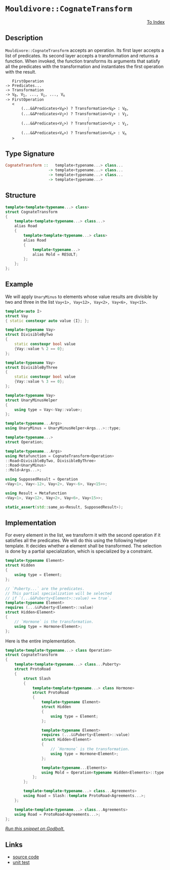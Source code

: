 <!-- Copyright 2024 Feng Mofan
SPDX-License-Identifier: Apache-2.0 -->

# `Mouldivore::CognateTransform`

<p style='text-align: right;'><a href="../../../index.md#list-modifications-1">To Index</a></p>

## Description

`Mouldivore::CognateTransform` accepts an operation.
Its first layer accepts a list of predicates.
Its second layer accepts a transformation and returns a function.
When invoked, the function transforms its arguments that satisfy all the predicates with the transformation and instantiates the first operation with the result.

<pre><code>   FirstOperation
-> Predicates...
-> Transformation
-> V<sub>0</sub>, V<sub>1</sub>, ..., V<sub>i</sub>, ..., V<sub>n</sub>
-> FirstOperation
   <
       (...&&Predicates&lt;V<sub>0</sub>&gt;) ? Transformation&lt;V<sub>0</sub>&gt; : V<sub>0</sub>,
       (...&&Predicates&lt;V<sub>1</sub>&gt;) ? Transformation&lt;V<sub>1</sub>&gt; : V<sub>1</sub>,
                                    &vellip;
       (...&&Predicates&lt;V<sub>i</sub>&gt;) ? Transformation&lt;V<sub>i</sub>&gt; : V<sub>i</sub>,
                                    &vellip;
       (...&&Predicates&lt;V<sub>n</sub>&gt;) ? Transformation&lt;V<sub>n</sub>&gt; : V<sub>n</sub>
   ></code></pre>

## Type Signature

```Haskell
CognateTransform ::   template<typename...> class...
                   -> template<typename...> class...
                   -> template<typename...> class...
                   -> template<typename...>
```

## Structure

```C++
template<template<typename...> class>
struct CognateTransform
{
    template<template<typename...> class...>
    alias Road
    {
        template<template<typename...> class>
        alias Road
        {
            template<typename...>
            alias Mold = RESULT;
        };
    };
};
```

## Example

We will apply `UnaryMinus` to elements whose value results are divisible by two and three in the list `Vay<1>, Vay<12>, Vay<2>, Vay<6>, Vay<15>`.

```C++
template<auto I>
struct Vay
{ static constexpr auto value {I}; };

template<typename Vay>
struct DivisibleByTwo
{
    static constexpr bool value
    {Vay::value % 2 == 0};
};

template<typename Vay>
struct DivisibleByThree
{
    static constexpr bool value
    {Vay::value % 3 == 0};
};

template<typename Vay>
struct UnaryMinusHelper
{
    using type = Vay<-Vay::value>;
};

template<typename...Args>
using UnaryMinus = UnaryMinusHelper<Args...>::type;

template<typename...>
struct Operation;

template<typename...Args>
using Metafunction = CognateTransform<Operation>
::Road<DivisibleByTwo, DivisibleByThree>
::Road<UnaryMinus>
::Mold<Args...>;

using SupposedResult = Operation
<Vay<1>, Vay<-12>, Vay<2>, Vay<-6>, Vay<15>>;

using Result = Metafunction
<Vay<1>, Vay<12>, Vay<2>, Vay<6>, Vay<15>>;

static_assert(std::same_as<Result, SupposedResult>);
```

## Implementation

For every element in the list, we transform it with the second operation if it satisfies all the predicates.
We will do this using the following helper template.
It decides whether a element shall be transformed.
The selection is done by a partial specialization, which is specialized by a constraint.

```C++
template<typename Element>
struct Hidden 
{
    using type = Element;
};

// `Puberty...` are the predicates.
// This partial specialization will be selected
// if `(...&&Puberty<Element>::value) == true`.
template<typename Element>
requires (...&&Puberty<Element>::value)
struct Hidden<Element>
{
    // `Hormone` is the transformation.
    using type = Hormone<Element>;
};
```

Here is the entire implementation.

```C++
template<template<typename...> class Operation>
struct CognateTransform
{
    template<template<typename...> class...Puberty>
    struct ProtoRoad
    {
        struct Slash
        {
            template<template<typename...> class Hormone>
            struct ProtoRoad
            {
                template<typename Element>
                struct Hidden 
                {
                    using type = Element;
                };

                template<typename Element>
                requires (...&&Puberty<Element>::value)
                struct Hidden<Element>
                {
                    // `Hormone` is the transformation.
                    using type = Hormone<Element>;
                };

                template<typename...Elements>
                using Mold = Operation<typename Hidden<Elements>::type...>;
            };
        };

        template<template<typename...> class...Agreements>
        using Road = Slash::template ProtoRoad<Agreements...>;
    };

    template<template<typename...> class...Agreements>
    using Road = ProtoRoad<Agreements...>;
};
```

[*Run this snippet on Godbolt.*](https://godbolt.org/#z:OYLghAFBqd5QCxAYwPYBMCmBRdBLAF1QCcAaPECAMzwBtMA7AQwFtMQByARg9KtQYEAysib0QXACx8BBAKoBnTAAUAHpwAMvAFYTStJg1DIApACYAQuYukl9ZATwDKjdAGFUtAK4sGIAMykrgAyeAyYAHI%2BAEaYxAEA7KQADqgKhE4MHt6%2BASlpGQKh4VEssfH%2BSXaYDplCBEzEBNk%2BfoHVtQL1jQTFkTFxibYNTS257SO9Yf1lg5UAlLaoXsTI7BwEmCzJBpsm/m6b27uY%2B4cAnsmMrJgAdPf72ADUyAYKCk8A8lfETI4CjxMGgAggoCMQvA4nh5gMxNgAVX4MBT8YgsIHAkwJKwgp54p5HHZ/U4HQknM4ES7XNj3W6PF5vBS05RecqUwG4/FgiFQ5TEVBEABKqCY6Ax%2BKeWJxwIlEu5kIITyEbwQ4tleKlavVErJxIpWyJe1JVOYNIe/meryY7yeAAkSCwBCTsFrtXj5bz%2BUKRWLOW6NdjXf78bqjRcrqbME9sPQ2IIOTLg7KPYrbXh0FgGJK/UmA9Lc26vOkjASqZL/AARaOxxgEfb5gsBiv1jFBpOhknh6lRmNbWsJxt44iYACOXjww4%2BEFp5gAbHOWWzzmde3G6xaQCAAG5iLyYeZt4Mpu3pzMrmvxi2H/2anODp4AegfktnGntaKdJlfTzwHwICCjcFDBRB0/kyOk70HIswmAUsrnLKt30dcJzz7S8XX8BtGyxZtMNbSDgw7CkTRuWlV1rBQByg4tYIAWU8dAEK%2BH4wIBY0IxuE8M0YVC10ojcQEpK4ZyvPCCNlHCW3EySxMxcSiNJA1yXY7sRMtRlaWBYBhzQgh%2BJdcToJLYVRSY5VrSQQSlOJJ4%2BQFVATLFA4tJ0vi1KkxMmw810FMOaywyE1TzXU60mXuFzMF0/TXSM2DHKYuzvVFM4Iqi9zZJk6UMQfAAqPL8oKwqH2ygqnnhTAwQ%2BAripBXLCvq/KarkzEzH8MJXi8LByzcLxHFoQhlyvEEMV8phetQJ4AEkE2PeiGHshhl2G7EnjBMDkBeAQwUwVRkmIJ4xqIJ4d28KMpWmhJcIsSVLu82rSorPAt1/PBonoCxznhAB3CbqpG/zO0CyMngANTEGbwQVJ5Hue9I3swD7vtQVtAxzNbHA2tBkU2Xb9uiVBPGO3dThzKUwdoTcTr3SUzAAVieMwEP2KsNEylGrvw4E6ry6Gnpe%2BHEYQHSnj%2BkFfKBzjyYhnlFRh/n3s%2BoXIpRrDVoaDHNuxna9qefHCapknPJuixycp4mafp/wmcrJ5WdujL7ay%2B78qeORmGIc5aLCIsRca/7jj1FTgalobQUhqE3caT3vYUW1MFoH4VZimi4LOm25oWwa3AAWlN7dicBB2OeGsWAeIjizVuYFiGAaKQVi133ejhgfeZxuo69lvY/jxPnJrsK6QEwK7q50rsFUVgdijUXgXFkjK%2BlqHvjiViGBHueK7ucL%2B4TBvaMwBoqC8BhOizNuYThTBEWA1F0QOZffn%2BNfQ83RyzjluGFaR0hedh16v6Vs6DEr8fRnEjh7TuRYEybnorQJybhq613Sk7YEDchBeGSKkJQ6BBQVS8LQRUbcH6r1bAcDORBFpnC4I8H%2B5CBBZ2zlwMwNCnh0MoQcZhFpaECEzmcbO84uGsJ4RQrOXBaaFwwighuuCFD4MIenA%2BTAj4nyfqQtwbDREsI0VQzh2BuHzREWcXR%2BjeEHAEXooRBj6FUPEaJSRnN0Z4GQAAfVCnEAgEAwToE3AoG4rj%2BJuBkXIn%2B6DMFpEwDgvBBDHgHkwhwRYFMOC014H4DgWhSCoE4G4aw1hVrLFWGdVqPBSAEE0PExYABrEAtMzC3ASGYSQAAORptMNAAE4akaFnI0wIiTJC8BYBIDQGhSCpPSZkjgvAFAgBGaUtJ8TSBwFgDARAIBlgEGSL1cglA0DbDoHECINxOCqEabOfhkgnjAGQBtKQtwzC8AiYQEg6Y9D8EECIMQ7ApAyEEIoFQ6h5mkF0FwUgX1fjJE4DwBJnBkmjLKRkzgnxeqbMVKgKgTwTlnNnBcq5NzJB3KeBADwez6D7XMP4Lg8xeBzK0IsCASBdnJH2WQCgEBGXMpAMAKQZg%2BB0E2MQaZEBojwuiGEKOkLeCiqbp8aI2gahzOKbstcnwGC0HOPCrA0QvDADcGIWg0zuC8CwCwQwwBxCAvwMOWoW4Krwp2jUXq6xilhE2Ik9J/Voi/A9h4LA8LwR4EGYa0gNriD4yUBWLYpr%2BpGDKYsKgBha4gzwJgL6y9UnFLecIUQ4hvmZr%2BWoeFwL9CmpQDkyw%2BhXrTMgIsVAyQn4Guzl45mphLDWDMOMkNxB0y2urbYeO8rMguAYO4TwrQ9AhGmKUcoegsGFCyKO3IILZ1Pz6FOwYIKOhP26KMBdfgN39tPtuqYJQBjxA3ZMMYe7hg9FXaeiQiwFD5LWPe/QMKUnwomRi055zLnXKeLcxmEBcBPLJUUqlJTY2LAAqKQYEBKkgEkP4W4bTKiSA0JIBpr4NC01nG019HB%2BmkEGRS24s4uDdLaY08jtNJBiJQ7OOFgKJlTJmRB%2BZdKVn0rWcirZrL2WksOWwTgjQWBbgSNnJgDJTX/rabcLgtx0mPKIF27xILM0fJzdIPNSgC2At0DysFTAIWGuhUk99THEU8dReikTYmJNSZLFwWT8mNCEuJUy0lNN/BmHAzShZXH%2BNxG2Wy1AJLBi2fE1aIwTmuAjJoAQuIgrhWAqleKoNqWPYyrlQ4CVpAlW1hVWqjVmAtU6r1Qa4pxqo3rHSZagdNqDWKdUA6zYuWXXx3hR6r15wfU1epV2wNxSQ1hswBGk1Rho2gHY3wBNCgk0prTbl9T2avladkPmgF6T9PFpjS2qw5aPVVrgxkutmQG1NsrHtttHa4gqZ7cdzdg6ICuEveO4dt7ZhnvyOkJ%2Br2l0FBXZOu9%2B77BbovbuvQj2uiTA%2B9O89PQ/vXqaLD9dD6n1fNM7CsZvBP0Rfs1F2CTm5MKcJcB5TXnKXUsg6QaDWB4jHb6QMgIsn0MJFpm0hICR/AYckNikF2OEWTNsKxvzHH4BcfWSi4LgXiCCfWCJ7FTwWAKC3BtLcROThggefgZTLy1OyA06tn58gdObZ0HkQzxmoX4axx%2ByzGzepPDRQdNEivleq%2BOhr4kYI3OhY83ELz/hfOxsWQyv3zLpfh9JduZAmDnHq7ac4zXBBXGu603yxLlBkvpIy%2Bq9LYrMuyvlbl/LghCt59qyV7VuraD6ty1VibfXSB1etbawF9rkCOra4IDrgKutR1636gbuXhvhLG1GmCIf41METcm1NEYlsG5WxINbvzTeFryAYXbZabCHfgDW07W1OAPi8aW1tlh20487d2o7D6D1PyHSOnIV6J0ns%2BzOgHmREfLsyCjr7UOGAj1EcACj0/9Idwdn9wCb0gd39KUlgVhn04DElbcLMOAXcWA3cVc1cvdNgfcgMdcSAKdg92MoNMAYN6dTNCNBkzBZN/B/BaZWlaNhk6CEhulGNxlOAWNZlqcqlJAEg7k2cuApA2lWcUMuAkhEl/BzMOChdRdTN7l2CcdOC2NaVFgQ10hnBJAgA%3D%3D)

## Links

- [source code](../../../../conceptrodon/descend/mouldivore/cognate_transform.hpp)
- [unit test](../../../../tests/unit/metafunctions/mouldivore/cognate_transform.test.hpp)
